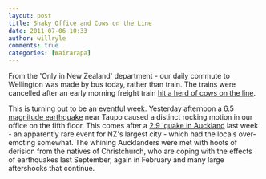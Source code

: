 ```yaml
---
layout: post
title: Shaky Office and Cows on the Line
date: 2011-07-06 10:33
author: willryle
comments: true
categories: [Wairarapa]
---
```

From the 'Only in New Zealand' department - our daily commute to Wellington was made by bus today, rather than train. The trains were cancelled after an early morning freight train <a href="http://www.stuff.co.nz/national/5240687/Train-collides-with-cows" target="_blank">hit a herd of cows on the line</a>.

This is turning out to be an eventful week. Yesterday afternoon a <a href="http://www.stuff.co.nz/national/5237027/Quake-felt-across-central-New-Zealand" target="_blank">6.5 magnitude earthquake</a> near Taupo caused a distinct rocking motion in our office on the fifth floor. This comes after a <a href="http://www.stuff.co.nz/auckland/5222413/Auckland-jolted-by-earthquake" target="_blank">2.9 'quake in Auckland</a> last week - an apparently rare event for NZ's largest city - which had the locals over-emoting somewhat. The whining Aucklanders were met with hoots of derision from the natives of Christchurch, who are coping with the effects of earthquakes last September, again in February and many large aftershocks that continue.

